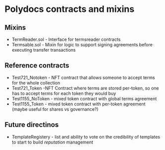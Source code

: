 # Polydocs contracts and mixins

## Mixins
* TermReader.sol - Interface for termsreader contracts
* Termsable.sol - Mixin for logic to support signing agreements before executing transfer transactions

## Reference contracts
* Test721_Notoken - NFT contract that allows someone to accept terms for the whole collection
* Test721_Token  -NFT Contract where terms are stored per-token, so one has to accept terms for each token they would buy
* Test1155_NoToken - mixed token contract with global terms agreement
* Test1155_Token - mixed token contract with per-token agreement (maybe useful for shares vs governance?)

## Future directinos
* TemplateRegistery - list and ability to vote on the credibility of templates to start to build *reputation* management
